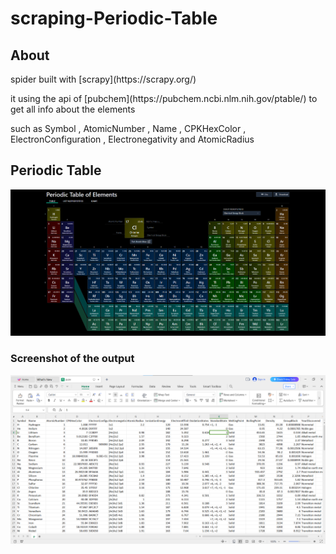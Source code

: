 # scraping-Periodic-Table


## About 

<p>spider built with [scrapy](https://scrapy.org/) 
</p>
<p>it using the api of [pubchem](https://pubchem.ncbi.nlm.nih.gov/ptable/) to get all info about the elements
</p>
such as  Symbol , AtomicNumber , Name , CPKHexColor , ElectronConfiguration , Electronegativity and AtomicRadius




## Periodic Table
![output](https://github.com/abdosabry21/scraping-Periodic-Table/blob/main/Periodic_Table_img.png)



### Screenshot of the output
![output](https://github.com/abdosabry21/scraping-Periodic-Table/blob/main/pub/Screenshot%202023-12-01%20134724.png)
